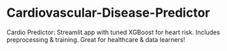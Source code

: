 # Cardiovascular-Disease-Predictor
Cardio Predictor: Streamlit app with tuned XGBoost for heart risk. Includes preprocessing &amp; training. Great for healthcare &amp; data learners!
